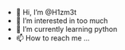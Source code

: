 - 👋 Hi, I’m @H1zm3t
- 👀 I’m interested in too much
- 🌱 I’m currently learning python
- 📫 How to reach me ...

<!---
H1zm3t/H1zm3t is a ✨ special ✨ repository because its `README.md` (this file) appears on your GitHub profile.
You can click the Preview link to take a look at your changes.
--->
